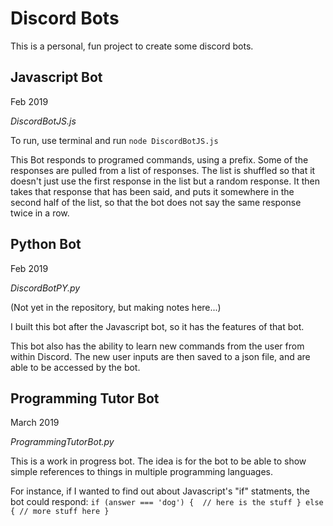 # Discord Bots
This is a personal, fun project to create some discord bots. 

## Javascript Bot

Feb 2019

*DiscordBotJS.js*

To run, use terminal and run `node DiscordBotJS.js`

This Bot responds to programed commands, using a prefix. 
Some of the responses are pulled from a list of responses. The list
is shuffled so that it doesn't just use the first response in the list
but a random response. It then takes that response that has been said, 
and puts it somewhere in the second half of the list, so that the bot 
does not say the same response twice in a row. 

## Python Bot

Feb 2019 

*DiscordBotPY.py*

(Not yet in the repository, but making notes here...)

I built this bot after the Javascript bot, so it has the features of that bot.

This bot also has the ability to learn new commands from the user from within Discord. 
The new user inputs are then saved to a json file, and are able to be accessed by the bot. 

## Programming Tutor Bot

March 2019

*ProgrammingTutorBot.py*

This is a work in progress bot. The idea is for the bot to be able to show simple references to
things in multiple programming languages. 

For instance, if I wanted to find out about Javascript's "if" statments, the bot could respond:
`if (answer === 'dog') { 
        // here is the stuff
        } else {
            // more stuff here
        }`
